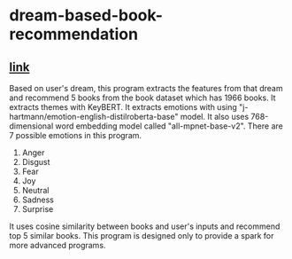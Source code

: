 # dream-based-book-recommendation

## [link](https://dream-based-book-recommendation.streamlit.app/)

Based on user's dream, this program extracts the features from that dream and recommend 5 books from the book dataset which has 1966 books.
It extracts themes with KeyBERT. It extracts emotions with using "j-hartmann/emotion-english-distilroberta-base" model.
It also uses 768-dimensional word embedding model called "all-mpnet-base-v2".
There are 7 possible emotions in this program.
1. Anger
2. Disgust
3. Fear
4. Joy
5. Neutral
6. Sadness
7. Surprise

It uses cosine similarity between books and user's inputs and recommend top 5 similar books.
This program is designed only to provide a spark for more advanced programs.
